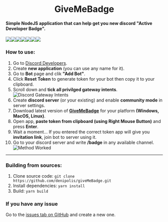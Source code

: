 <h1 align="center">GiveMeBadge</h1>

#### Simple NodeJS application that can help get you new discord "Active Developer Badge".
![](https://img.shields.io/badge/Discord-5865F2?style=for-the-badge&logo=discord&logoColor=white)![](https://img.shields.io/badge/Node.js-339933?style=for-the-badge&logo=nodedotjs&logoColor=white)![](https://img.shields.io/badge/prettier-1A2C34?style=for-the-badge&logo=prettier&logoColor=F7BA3E)![](https://img.shields.io/badge/Yarn-2C8EBB?style=for-the-badge&logo=yarn&logoColor=white)![](https://img.shields.io/badge/Linux-FCC624?style=for-the-badge&logo=linux&logoColor=black)![](https://img.shields.io/badge/Windows-0078D6?style=for-the-badge&logo=windows&logoColor=white)![](https://img.shields.io/badge/mac%20os-000000?style=for-the-badge&logo=apple&logoColor=white)

### How to use:
1. Go to [Discord Developers](https://discord.com/developers/applications "Discord Developers").
2. Create **new application** (you can use any name for it).
3. Go to **Bot** page and clik **"Add Bot"**.
4. Click **Reset Token** to generate token for your bot then copy it to your clipboard.
5. Scroll down and **tick all privilged gateway intents**.
![Discord Gateway Intents](https://imgur.com/71MROqg.png "Discord Gateway Intents")
6. Create **discord server** (or your existing) and enable **community mode** in server settings.
7. Download latest version of [**GiveMeBadge**](https://github.com/denipolis/giveMeBadge/releases/ "**GiveMeBadge**") for your platform **(Windows, MacOS, Linux)**.
8. Open app, **paste token from clipboard (using Right Mouse Button)** and press **Enter**.
9. Wait a moment... If you entered the correct token app will give you **invitation link**, join bot to server using it.
10. Go to your discord server and write **/badge** in any available channel.
![Method Worked](https://imgur.com/ilti3Cq.png)

------------

### Building from sources:
1. Clone source code: `git clone https://github.com/denipolis/giveMeBadge.git`
2. Install dependencies: `yarn install`
3. Build: `yarn build`

### If you have any issue
Go to the [issues tab on GitHub](https://github.com/denipolis/giveMeBadge/issues "**issues tab on GitHub**") and create a new one. 
